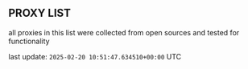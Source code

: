 ## PROXY LIST

all proxies in this list were collected from open sources and tested for functionality

last update: `2025-02-20 10:51:47.634510+00:00` UTC